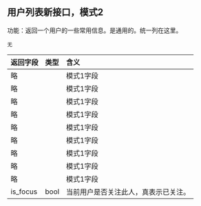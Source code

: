 ## 用户列表新接口，模式2

功能：返回一个用户的一些常用信息。是通用的。统一列在这里。

~~~
无
~~~


| 返回字段        | 类型 |含义  |
| -------- |:------|:------|
| 略     |  | 模式1字段 |
| 略     |  | 模式1字段 |
| 略     |  | 模式1字段 |
| 略     |  | 模式1字段 |
| 略     |  | 模式1字段 |
| 略     |  | 模式1字段 |
| 略     |  | 模式1字段 |
| 略     |  | 模式1字段 |
| 略     |  | 模式1字段 |
| is_focus     | bool | 当前用户是否关注此人，真表示已关注。 |


